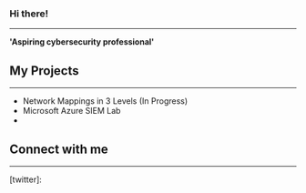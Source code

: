 ### Hi there!

-----
**'Aspiring cybersecurity professional'**
## My Projects
-----

- Network Mappings in 3 Levels (In Progress)
- Microsoft Azure SIEM Lab
- 

## Connect with me
---
[twitter]: 
